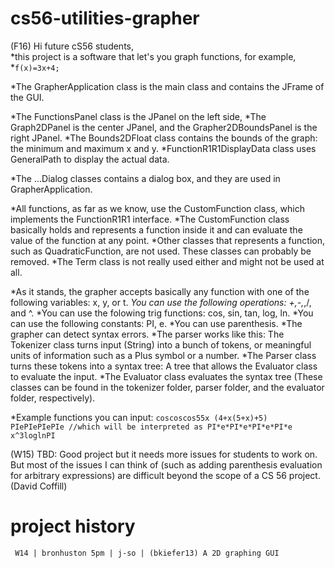 cs56-utilities-grapher
======================
(F16) Hi future cS56 students,<br/>
*this project is a software that let's you graph functions, for example,
*`f(x)=3x+4;`

*The GrapherApplication class is the main class and contains the JFrame of the GUI.

*The FunctionsPanel class is the JPanel on the left side,
*The Graph2DPanel is the center JPanel, and the Grapher2DBoundsPanel is the right JPanel.
*The Bounds2DFloat class contains the bounds of the graph: the minimum and maximum x and y.
*FunctionR1R1DisplayData class uses GeneralPath to display the actual data.

*The ...Dialog classes contains a dialog box, and they are used in GrapherApplication.

*All functions, as far as we know, use the CustomFunction class, which implements the FunctionR1R1 interface.
*The CustomFunction class basically holds and represents a function inside it and can evaluate the value of the function at any point.
*Other classes that represents a function, such as QuadraticFunction, are not used. These classes can probably be removed.
*The Term class is not really used either and might not be used at all.

*As it stands, the grapher accepts basically any function with one of the following variables: x, y, or t.
*You can use the following operations: +,-,*,/, and ^.
*You can use the folowing trig functions: cos, sin, tan, log, ln.
*You can use the following constants: PI, e.
*You can use parenthesis.
*The grapher can detect syntax errors.
*The parser works like this: The Tokenizer class turns input (String) into a bunch of tokens, or meaningful units of information such as a Plus symbol or a number.
*The Parser class turns these tokens into a syntax tree: A tree that allows the Evaluator class to evaluate the input.
*The Evaluator class evaluates the syntax tree (These classes can be found in the tokenizer folder, parser folder, and the evaluator folder, respectively).

*Example functions you can input:
`coscoscos55x
(4+x(5+x)+5)
PIePIePIePIe //which will be interpreted as PI*e*PI*e*PI*e*PI*e
x^3loglnPI`


(W15) TBD: Good project but it needs more issues for students to work on. But most of the issues I can think of (such as adding parenthesis evaluation for arbitrary expressions) are difficult beyond the scope of a CS 56 project. (David Coffill)


project history
===============
```
 W14 | bronhuston 5pm | j-so | (bkiefer13) A 2D graphing GUI
```

